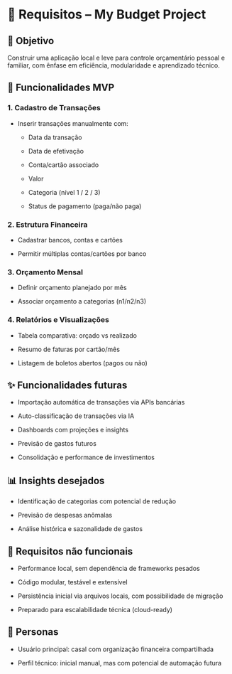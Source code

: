 # 📄 Requisitos – My Budget Project

## 🎯 Objetivo

Construir uma aplicação local e leve para controle orçamentário pessoal e familiar, com ênfase em eficiência, modularidade e aprendizado técnico.

## 🧩 Funcionalidades MVP

### 1. Cadastro de Transações

- Inserir transações manualmente com:
    
    - Data da transação
        
    - Data de efetivação
        
    - Conta/cartão associado
        
    - Valor
        
    - Categoria (nível 1 / 2 / 3)
        
    - Status de pagamento (paga/não paga)
        

### 2. Estrutura Financeira

- Cadastrar bancos, contas e cartões
    
- Permitir múltiplas contas/cartões por banco
    

### 3. Orçamento Mensal

- Definir orçamento planejado por mês
    
- Associar orçamento a categorias (n1/n2/n3)
    

### 4. Relatórios e Visualizações

- Tabela comparativa: orçado vs realizado
    
- Resumo de faturas por cartão/mês
    
- Listagem de boletos abertos (pagos ou não)
    

## ✨ Funcionalidades futuras

- Importação automática de transações via APIs bancárias
    
- Auto-classificação de transações via IA
    
- Dashboards com projeções e insights
    
- Previsão de gastos futuros
    
- Consolidação e performance de investimentos
    

## 📊 Insights desejados

- Identificação de categorias com potencial de redução
    
- Previsão de despesas anômalas
    
- Análise histórica e sazonalidade de gastos
    

## 🧱 Requisitos não funcionais

- Performance local, sem dependência de frameworks pesados
    
- Código modular, testável e extensível
    
- Persistência inicial via arquivos locais, com possibilidade de migração
    
- Preparado para escalabilidade técnica (cloud-ready)
    

## 👥 Personas

- Usuário principal: casal com organização financeira compartilhada
    
- Perfil técnico: inicial manual, mas com potencial de automação futura